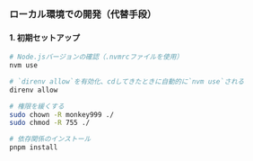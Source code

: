 ### ローカル環境での開発（代替手段）

#### 1. 初期セットアップ

```bash
# Node.jsバージョンの確認（.nvmrcファイルを使用）
nvm use

# `direnv allow`を有効化、cdしてきたときに自動的に`nvm use`される
direnv allow

# 権限を緩くする
sudo chown -R monkey999 ./
sudo chmod -R 755 ./

# 依存関係のインストール
pnpm install
```
